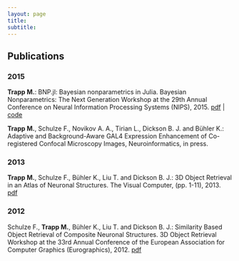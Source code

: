 ```yaml
---
layout: page
title: 
subtitle: 
---
```


## Publications

### 2015

**Trapp M.**:
BNP.jl: Bayesian nonparametrics in Julia.
Bayesian Nonparametrics: The Next Generation Workshop at the 29th Annual Conference on Neural Information Processing Systems (NIPS), 2015. [pdf](https://docs.google.com/viewer?a=v&pid=sites&srcid=ZGVmYXVsdGRvbWFpbnxuaXBzYm5wMjAxNXxneDo3ZDM0ZmNjNjgwNzhlNTA2) | [code](https://github.com/trappmartin/BNP.jl)

**Trapp M.**, Schulze F., Novikov A. A., Tirian L., Dickson B. J. and Bühler K.: Adaptive and Background-Aware GAL4 Expression Enhancement of Co-registered Confocal Microscopy Images, Neuroinformatics, in press.

### 2013

**Trapp M.**, Schulze F., Bühler K., Liu T. and Dickson B. J.: 3D Object Retrieval in an Atlas of Neuronal Structures.
The Visual Computer, (pp. 1-11), 2013. [pdf](http://link.springer.com/article/10.1007%2Fs00371-013-0871-8)

### 2012

Schulze F., **Trapp M.**, Bühler K., Liu T. and Dickson B. J.:
Similarity Based Object Retrieval of Composite Neuronal Structures. 3D Object Retrieval Workshop at the 33rd Annual Conference of the European Association for Computer Graphics (Eurographics), 2012. [pdf](http://diglib.eg.org/handle/10.2312/3DOR.3DOR12.001-008)

